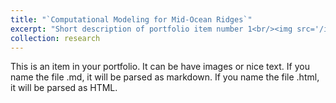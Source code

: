 ```yaml
---
title: "`Computational Modeling for Mid-Ocean Ridges`"
excerpt: "Short description of portfolio item number 1<br/><img src='/images/mid_ridge.png'>"
collection: research
---
```


This is an item in your portfolio. It can be have images or nice text. If you name the file .md, it will be parsed as markdown. If you name the file .html, it will be parsed as HTML. 
